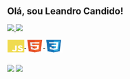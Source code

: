 ## Olá, sou Leandro Candido!
<div>
  <a href="https://github.com/leandrolccs">
  <img height="180em" src="https://github-readme-stats.vercel.app/api?username=leandrolccs&show_icons=true&theme=midnight-purple">
  <img height="180em" src="https://github-readme-stats.vercel.app/api/top-langs/?username=leandrolccs&layout=compact&langs_count=8">
</div>

<div style="display: inline_block"><br>
  <img align="center" alt="Rafa-Js" height="30" width="40" src="https://raw.githubusercontent.com/devicons/devicon/master/icons/javascript/javascript-plain.svg">
  <img align="center" alt="Rafa-HTML" height="30" width="40" src="https://raw.githubusercontent.com/devicons/devicon/master/icons/html5/html5-original.svg">
  <img align="center" alt="Rafa-CSS" height="30" width="40" src="https://raw.githubusercontent.com/devicons/devicon/master/icons/css3/css3-original.svg">
</div>
  
  ##
 
<div> 
 <a href="mailto:leandro.lccs@gmail.com"><img src="https://img.shields.io/badge/-Gmail-%23333?style=for-the-badge&logo=gmail&logoColor=white" target="_blank"></a>
 <a href="https://www.linkedin.com/in/leandro-candido-lccs" target="_blank"><img src="https://img.shields.io/badge/-LinkedIn-%230077B5?style=for-the-badge&logo=linkedin&logoColor=white" target="_blank"></a> 
  
</div>
